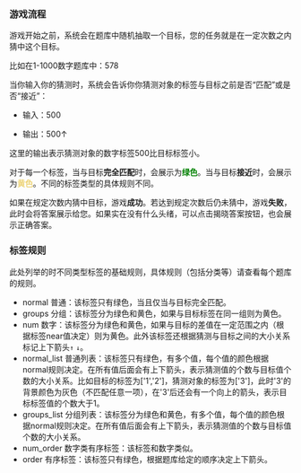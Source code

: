 ### 游戏流程

游戏开始之前，系统会在题库中随机抽取一个目标，您的任务就是在一定次数之内猜中这个目标。

比如在1-1000数字题库中：578


当你输入你的猜测时，系统会告诉你你猜测对象的标签与目标之前是否“匹配”或是否“接近”：

+ 输入：500

+ 输出：500↑

这里的输出表示猜测对象的数字标签500比目标标签小。

对于每一个标签，当与目标**完全匹配**时，会展示为<span style="color: green;">**绿色**</span>。当与目标**接近**时，会展示为<span style="color: #EDD374;">**黄色**</span>。不同的标签类型的具体规则不同。

如果在规定次数内猜中目标，游戏**成功**。若达到规定次数后仍未猜中，游戏**失败**，此时会将答案展示给您。如果实在没有什么头绪，可以点击揭晓答案按钮，也会展示正确答案。

### 标签规则
此处列举的时不同类型标签的基础规则，具体规则（包括分类等）请查看每个题库的规则。

+ normal 普通：该标签只有绿色，当且仅当与目标完全匹配。
+ groups 分组：该标签分为绿色和黄色，如果与目标标签在同一组则为黄色。
+ num 数字：该标签分为绿色和黄色，如果与目标的差值在一定范围之内（根据标签near值决定）则为黄色。此外该标签还根据猜测与目标之间的大小关系标记上下箭头```↑``` ```↓```。
+ normal_list 普通列表：该标签只有绿色，有多个值，每个值的颜色根据normal规则决定。在所有值后面会有上下箭头，表示猜测值的个数与目标值个数的大小关系。比如目标的标签为['1','2']，猜测对象的标签为['3']，此时'3'的背景颜色为灰色（不匹配任意一项），在'3'后还会有一个向上的箭头，表示目标标签值的个数大于1。
+ groups_list 分组列表：该标签分为绿色和黄色，有多个值，每个值的颜色根据normal规则决定。在所有值后面会有上下箭头，表示猜测值的个数与目标值个数的大小关系。
+ num_order 数字类有序标签：该标签和数字类似。
+ order 有序标签：该标签只有绿色，根据题库给定的顺序决定上下箭头。
